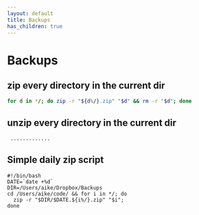 ```yaml
---
layout: default
title: Backups
has_children: true
---
```


# Backups

## zip every directory in the current dir

```bash
for d in */; do zip -r "${d%/}.zip" "$d" && rm -r "$d"; done
```

## unzip every directory in the current dir

```bash
 .............
```

## Simple daily zip script

```
#!/bin/bash
DATE=`date +%d`
DIR=/Users/aike/Dropbox/Backups
cd /Users/aike/code/ && for i in */; do
  zip -r "$DIR/$DATE.${i%/}.zip" "$i";
done
```
